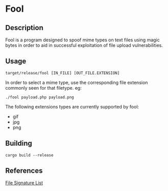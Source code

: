 # Fool

## Description
Fool is a program designed to spoof mime types on text files using magic bytes in order to aid in successful exploitation of file upload vulnerabilities.

## Usage
```
target/release/fool [IN_FILE] [OUT_FILE.EXTENSION]
```
In order to select a mime type, use the corresponding file extension commonly seen for that filetype.
eg:
```
./fool payload.php payload.png
```

The following extensions types are currently supported by fool:
- gif
- jpg
- png

## Building
```
cargo build --release
```

## References
[File Signature List](https://www.garykessler.net/library/file_sigs.html)
